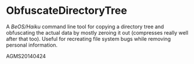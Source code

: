 ObfuscateDirectoryTree
======================

A _BeOS/Haiku_ command line tool for copying a directory tree and obfuscating the
actual data by mostly zeroing it out (compresses really well after that too).
Useful for recreating file system bugs while removing personal information.

AGMS20140424
